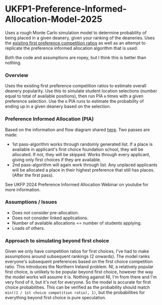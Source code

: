 # UKFP1-Preference-Informed-Allocation-Model-2025

Uses a rough Monte Carlo simulation model to determine probability of being placed in a given deanery, given your ranking of the deaneries. Uses the [existing first preference competition ratios](https://foundationprogramme.nhs.uk/programmes/2-year-foundation-programme/ukfp/competition-ratios/) as well as an attempt to replicate the preference informed allocation algorithm that is used.

Both the code and assumptions are ropey, but I think this is better than nothing.

### Overview

Uses the existing first preference competition ratios to estimate overall deanery popularity. Use this to simulate student location selections (number equal to total of available positions), then run PIA `m` times with a given preference selection. Use the `m` PIA runs to estimate the probability of ending up in a given deanery based on the selection.

### Preference Informed Allocation (PIA)
Based on the information and flow diagram shared [here](https://madeinheene.hee.nhs.uk/Portals/12/UKFP%202024%20Applicant%20Guide%20to%20Allocation%20-%20Preference%20Informed%20Allocation%20.pdf). Two passes are made:

- 1st pass-algorithm works through randomly generated list. If a place is available in applicant's first choice foundation school, they will be allocated. If not, they will be skipped. Works through every applicant, giving only first choices if they are available.
- 2nd pass-algorithm will again work through list. Any unplaced applicants will be allocated a place in their highest preference that still has places. (After the first pass).

See UKFP 2024 Preference Informed Allocation Webinar on youtube for more information.

### Assumptions / Issues
- Does not consider pre-allocation.
- Does not consider linked applications.
- Number of available allocations == number of students applying.
- Loads of others.

### Approach to simulating beyond first choice
Given we only have competition ratios for first choices, I've had to make assumptions around subsequent rankings (2 onwards). The model ranks everyone's subsequent preferences based on the first choice competition ratio. This introduces the Northern Ireland problem. NI, a relatively popular first choice, is unlikely to be popular beyond first choice, however the way the model works will assume it is. Nothing against NI, I'm from there and I'm very fond of it, but it's not for everyone. So the model is accurate for first choice probabilities. This can be verified as the probability should match `min((1 / 1st choice competition ratio), 1)`, but the probabilities for everything beyond first choice is pure speculation.
